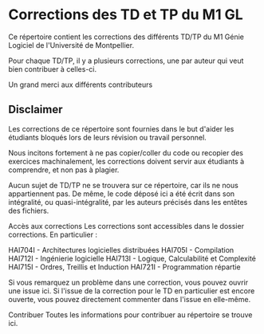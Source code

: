 # Corrections des TD et TP du M1 GL

Ce répertoire contient les corrections des différents TD/TP du M1 Génie Logiciel de l'Université de Montpellier.

Pour chaque TD/TP, il y a plusieurs corrections, une par auteur qui veut bien contribuer à celles-ci.

Un grand merci aux différents contributeurs

## Disclaimer
Les corrections de ce répertoire sont fournies dans le but d'aider les étudiants bloqués lors de leurs révision ou travail personnel.

Nous incitons fortement à ne pas copier/coller du code ou recopier des exercices machinalement, les corrections doivent servir aux étudiants à comprendre, et non pas à plagier.

Aucun sujet de TD/TP ne se trouvera sur ce répertoire, car ils ne nous appartiennent pas. De même, le code déposé ici a été écrit dans son intégralité, ou quasi-intégralité, par les auteurs précisés dans les entêtes des fichiers.

Accès aux corrections
Les corrections sont accessibles dans le dossier corrections. En particulier :

HAI704I - Architectures logicielles distribuées
HAI705I - Compilation
HAI712I - Ingénierie logicielle
HAI713I - Logique, Calculabilité et Complexité
HAI715I - Ordres, Treillis et Induction
HAI721I - Programmation répartie

Si vous remarquez un problème dans une correction, vous pouvez ouvrir une issue ici. Si l'issue de la correction pour le TD en particulier est encore ouverte, vous pouvez directement commenter dans l'issue en elle-même.

Contribuer
Toutes les informations pour contribuer au répertoire se trouve ici.
